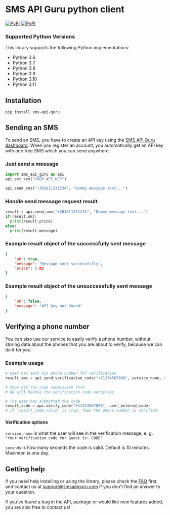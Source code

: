 # SMS API Guru python client

[![PyPI](https://img.shields.io/pypi/v/sms_api_guru.svg)](https://pypi.python.org/pypi/sms_api_guru)
[![PyPI](https://img.shields.io/pypi/pyversions/sms_api_guru.svg)](https://pypi.python.org/pypi/sms_api_guru)

### Supported Python Versions

This library supports the following Python implementations:

* Python 3.6
* Python 3.7
* Python 3.8
* Python 3.9
* Python 3.10
* Python 3.11

## Installation
`pip install sms-api-guru`

## Sending an SMS

To send an SMS, you have to create an API key using the [SMS API Guru dashboard](https://smsapiguru.com/api). When you register an account, you automatically get an API key with one free SMS which you can send anywhere.

### Just send a message

```python
import sms_api_guru as api
api.set_key("YOUR_API_KEY")

api.send_sms("+381611231234", "Dummy message text...")
```

### Handle send message request result

```python
result = api.send_sms("+381611231234", "Dummy message text...")
if(result.ok):
  print(result.price)
else:
  print(result.message)
```

### Example result object of the successfully sent message

```json
{
    "ok": true,
    "message": "Message sent successfully",
    "price": 0.05
}
```

### Example result object of the unsuccessfully sent message

```json
{
    "ok": false,
    "message": "API key not found"
}
```

## Verifying a phone number

You can also use our service to easily verify a phone number, without storing data about the phones that you are about to verify, because we can do it for you.

### Example usage

```python
# User has sent his phone number for verification
result_sms = api.send_verification_code("+11234567890", service_name, seconds)

# Show him the code submission form
# We will handle the verification code ourselves

# The user has submitted the code
result_code = api.verify_code("+11234567890", user_entered_code)
# if `result_code.valid` is True, then the phone number is verified. 
```

#### Verification options

`service_name` is what the user will see in the verification message, e. g. `"Your verification code for Guest is: CODE"`

`seconds` is how many seconds the code is valid. Default is 10 minutes. Maximum is one day. 

## Getting help

If you need help installing or using the library, please check the [FAQ](https://smsapiguru.com) first, and contact us at [support@smsapiguru.com](mailto://support@smsapiguru.com) if you don't find an answer to your question.

If you've found a bug in the API, package or would like new features added, you are also free to contact us!
